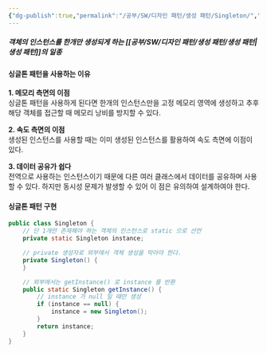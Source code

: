 ```yaml
---
{"dg-publish":true,"permalink":"/공부/SW/디자인 패턴/생성 패턴/Singleton/","dgPassFrontmatter":true}
---
```


##### 객체의 인스턴스를 한개만 생성되게 하는 [[공부/SW/디자인 패턴/생성 패턴/생성 패턴\|생성 패턴]]의 일종
#### 싱글톤 패턴을 사용하는 이유

**1. 메모리 측면의 이점**  
싱글톤 패턴을 사용하게 된다면 한개의 인스턴스만을 고정 메모리 영역에 생성하고 추후 해당 객체를 접근할 때 메모리 낭비를 방지할 수 있다.

**2. 속도 측면의 이점**  
생성된 인스턴스를 사용할 때는 이미 생성된 인스턴스를 활용하여 속도 측면에 이점이 있다.

**3. 데이터 공유가 쉽다**  
전역으로 사용하는 인스턴스이기 때문에 다른 여러 클래스에서 데이터를 공유하며 사용할 수 있다. 하지만 동시성 문제가 발생할 수 있어 이 점은 유의하여 설계하여야 한다.

#### 싱글톤 패턴 구현

```java
public class Singleton {
    // 단 1개만 존재해야 하는 객체의 인스턴스로 static 으로 선언
    private static Singleton instance;

    // private 생성자로 외부에서 객체 생성을 막아야 한다.
    private Singleton() {
    }

    // 외부에서는 getInstance() 로 instance 를 반환
    public static Singleton getInstance() {
        // instance 가 null 일 때만 생성
        if (instance == null) {
            instance = new Singleton();
        }
        return instance;
    }
}
```